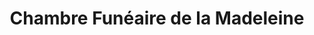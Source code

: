 ---
title: "Chambre Funéaire de la Madeleine"
url: /chabaniere/chambre-funeaire-de-la-madeleine/
shop: directeurs de funérailles
---